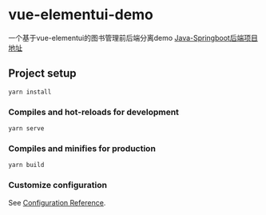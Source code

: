# vue-elementui-demo
一个基于vue-elementui的图书管理前后端分离demo
[Java-Springboot后端项目地址](https://github.com/miodawn/springboot-demo/blob/master/README.md) 

## Project setup
```
yarn install
```

### Compiles and hot-reloads for development
```
yarn serve
```

### Compiles and minifies for production
```
yarn build
```

### Customize configuration
See [Configuration Reference](https://cli.vuejs.org/config/).

